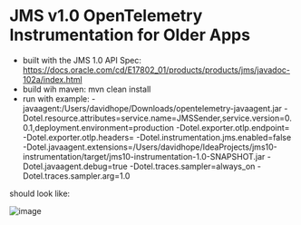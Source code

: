 # JMS v1.0 OpenTelemetry Instrumentation for Older Apps

- built with the JMS 1.0 API Spec: https://docs.oracle.com/cd/E17802_01/products/products/jms/javadoc-102a/index.html
- build wih maven: mvn clean install
- run with example: -javaagent:/Users/davidhope/Downloads/opentelemetry-javaagent.jar
-Dotel.resource.attributes=service.name=JMSSender,service.version=0.0.1,deployment.environment=production
-Dotel.exporter.otlp.endpoint=
-Dotel.exporter.otlp.headers=
-Dotel.instrumentation.jms.enabled=false
-Dotel.javaagent.extensions=/Users/davidhope/IdeaProjects/jms10-instrumentation/target/jms10-instrumentation-1.0-SNAPSHOT.jar
-Dotel.javaagent.debug=true
-Dotel.traces.sampler=always_on
-Dotel.traces.sampler.arg=1.0

should look like:


![image](https://github.com/user-attachments/assets/d7c36823-6fe1-4218-b081-535259d8ca75)
